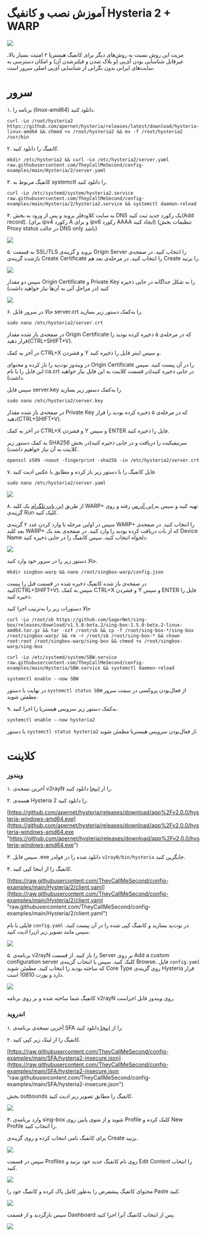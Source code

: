 # آموزش نصب و کانفیگ Hysteria 2 + WARP
[![](https://hysteria.network/assets/banner_dark.svg)](https://hysteria.network/assets/banner_dark.svg)

مزیت این روش نسبت به روش‌های دیگر برای کانفیگ هیستریا ۲ امنیت بسیار بالا، غیرقابل شناسایی بودن آی‌پی (و بلاک شدن و فیلترشدن آن) و امکان دسترسی به سایت‌های ایرانی بدون نگرانی از شناسایی آی‌پی اصلی سرور است. 

# سرور
۱. 	برنامه را (linux-amd64) دانلود کنید.
```
curl -Lo /root/hysteria2 https://github.com/apernet/hysteria/releases/latest/download/hysteria-linux-amd64 && chmod +x /root/hysteria2 && mv -f /root/hysteria2 /usr/bin
```
۲. 	کانفیگ را دانلود کنید.
```
mkdir /etc/hysteria2 && curl -Lo /etc/hysteria2/server.yaml raw.githubusercontent.com/TheyCallMeSecond/config-examples/main/Hysteria/2/server.yaml
```
۳. 	کانفیگ مربوط به systemctl را دانلود کنید.
```
curl -Lo /etc/systemd/system/hysteria2.service raw.githubusercontent.com/TheyCallMeSecond/config-examples/main/Hysteria/2/hysteria2.service && systemctl daemon-reload
```
۴. 	به سایت کلاودفلر بروید و پس از ورود به بخش DNS یک رکورد جدید ثبت کنید(Add record). 
(برای ipv4 رکورد A و برای ipv6 رکورد AAAA ایجاد کنید)
(تنظیمات بخش Proxy status در حالت DNS only باشد)
 
[![](https://raw.githubusercontent.com/TheyCallMeSecond/config-examples/main/img/1.png)](https://raw.githubusercontent.com/TheyCallMeSecond/config-examples/main/img/1.png)


۵. 	به قسمت SSL/TLS بروید و گزینه‌ی Origin Server را انتخاب کنید. در صفحه‌ی باز‌شده گزینه‌ی Create Certificate را انتخاب کنید. در مرحله‌ی بعد هم Create را بزنید. 

[![](https://raw.githubusercontent.com/TheyCallMeSecond/config-examples/main/img/2.png)](https://raw.githubusercontent.com/TheyCallMeSecond/config-examples/main/img/2.png)


سپس دو مقدار Origin Certificate و Private Key را به شکل جداگانه در جایی ذخیره کنید (در مراحل آتی به آن‌ها نیاز خواهید داشت)

[![](https://raw.githubusercontent.com/TheyCallMeSecond/config-examples/main/img/3.png)](https://raw.githubusercontent.com/TheyCallMeSecond/config-examples/main/img/3.png)

۶. 	حالا در سرور فایل server.crt را به‌کمک دستور زیر بسازید.
```
sudo nano /etc/hysteria2/server.crt
```
در صفحه‌ی باز شده مقدار Origin Certificate که در مرحله‌ی ۵ ذخیره کرده بودید را قرار دهید(CTRL+SHIFT+V).

در آخر به کمک CTRL+X و فشردن Y و سپس اینتر فایل را ذخیره کنید.

در ویندوز نوت‌پد را باز کرده و محتوای Origin Certificate را در آن پیست کنید. سپس این فایل را با نام ca.crt در جایی ذخیره کنید(در قسمت کلاینت به این فایل نیاز خواهید داشت).

سپس فایل server.key را به‌کمک دستور زیر بسازید
```
sudo nano /etc/hysteria2/server.key
```
در صفحه‌ی باز شده مقدار Private Key که در مرحله‌ی ۵ ذخیره کرده بودید را قرار دهید(CTRL+SHIFT+V).

در آخر به کمک CTRL+X و فشردن Y و سپس ENTER فایل را ذخیره کنید.

به کمک دستور زیر SHA256 سرتیفیکیت را دریافت و در جایی ذخیره کنید(در بخش کلاینت به آن نیاز خواهیم داشت).


```
openssl x509 -noout -fingerprint -sha256 -in /etc/hysteria2/server.crt

```
۷. 	فایل کانفیگ را با دستور زیر باز کرده و مطابق با عکس ادیت کنید.
```
sudo nano /etc/hysteria2/server.yaml

``` 

[![](https://raw.githubusercontent.com/TheyCallMeSecond/config-examples/main/img/4.png)](https://raw.githubusercontent.com/TheyCallMeSecond/config-examples/main/img/4.png)

۸.	از طریق [این بات تلگرام](https://t.me/generatewarpplusbot "این بات تلگرام") یک کلید WARP+ تهیه کنید  و سپس به[ این آدرس](https://replit.com/@TheyCallMeSecon/warpgo-sing-box-config-generator-english " این آدرس") رفته و روی گزینه‌ی Run کلیک کنید.

سپس در اولین مرحله با وارد کردن عدد ۲ گزینه‌ی WARP+ را انتخاب کنید.  در صفحه‌ی بعد کلید WARP+ که از بات دریافت کرده بودید را وارد کنید. در صفحه‌ی بعد یک Device Name دلخواه انتخاب کنید. 
سپس کانفیگ را در جایی ذخیره کنید.

[![](https://raw.githubusercontent.com/TheyCallMeSecond/config-examples/main/img/5.png)](https://raw.githubusercontent.com/TheyCallMeSecond/config-examples/main/img/5.png)

حالا دستور زیر را در سرور خود وارد کنید.
```
mkdir singbox-warp && nano /root/singbox-warp/config.json
```
در صفحه‌ی باز شده کانفیگ ذخیره شده در قسمت قبل را پیست کنید(CTRL+SHIFT+V). سپس به کمک CTRL+X و فشردن Y و سپس ENTER فایل را ذخیره کنید.

حالا دستورات زیر را به‌ترتیب اجرا کنید
```
curl -Lo /root/sb https://github.com/SagerNet/sing-box/releases/download/v1.5.0-beta.2/sing-box-1.5.0-beta.2-linux-amd64.tar.gz && tar -xzf /root/sb && cp -f /root/sing-box-*/sing-box /root/singbox-warp/ && rm -r /root/sb /root/sing-box-* && chown root:root /root/singbox-warp/sing-box && chmod +x /root/singbox-warp/sing-box
```

```
curl -Lo /etc/systemd/system/SBW.service raw.githubusercontent.com/TheyCallMeSecond/config-examples/main/Hysteria/SBW.service && systemctl daemon-reload
```

```
systemctl enable --now SBW

```
در نهایت با دستور `systemctl status SBW` از فعا‌ل‌بودن پروکسی در سمت سرور مطمئن شوید.

۹. به‌کمک دستور زیر سرویس هیستریا را اجرا کنید.
```
systemctl enable --now hysteria2
```
با دستور `systemctl status hysteria2` از فعال‌بودن سرویس هیستریا مطمئن شوید.

# کلاینت

### ویندوز

۱. آخرین نسخه‌ی v2rayN را از [اینجا](https://github.com/2dust/v2rayN/releases "اینجا") دانلود کنید.

۲. هسته‌ی Hysteria 2 را دانلود کنید. 

[https://github.com/apernet/hysteria/releases/download/app%2Fv2.0.0/hysteria-windows-amd64.exe](https://github.com/apernet/hysteria/releases/download/app%2Fv2.0.0/hysteria-windows-amd64.exe "https://github.com/apernet/hysteria/releases/download/app%2Fv2.0.0/hysteria-windows-amd64.exe")

۳. سپس فایل .exe دانلود شده را در فولدر `v2rayN/bin/hysteria` جایگزین کنید.

۴. کانفیگ را از اینجا کپی کنید.

[https://raw.githubusercontent.com/TheyCallMeSecond/config-examples/main/Hysteria/2/client.yaml](https://raw.githubusercontent.com/TheyCallMeSecond/config-examples/main/Hysteria/2/client.yaml "raw.githubusercontent.com/TheyCallMeSecond/config-examples/main/Hysteria/2/client.yaml")

فایلی با نام `config.yaml` در نوت‌پد بسازید و کانفیگ کپی شده را در آن پیست کنید. سپس مانند تصویر زیر ان‌را ادیت کنید.

[![](https://raw.githubusercontent.com/TheyCallMeSecond/config-examples/main/img/6.png)](https://raw.githubusercontent.com/TheyCallMeSecond/config-examples/main/img/6.png)

۵. برنامه‌ی v2rayN را باز کنید. از قسمت Server بر روی Add a custom configuration server کلیک کنید. سپس با انتخاب گزینه‌ی Browse، فایل `config.yaml` که ساخته بودید را انتخاب کنید. مطمئن شوید Core Type روی گزینه‌ی Hysteria قرار دارد و پورت 10810 است. 

[![](https://raw.githubusercontent.com/TheyCallMeSecond/config-examples/main/img/7.png)](https://raw.githubusercontent.com/TheyCallMeSecond/config-examples/main/img/7.png)

کانفیگ شما ساخته شده و بر روی برنامه v2rayN روی ویندوز قابل اجراست.

### اندروید

۱. آخرین نسخه‌ی برنامه‌ی SFA را از [اینجا ](https://github.com/SagerNet/sing-box/releases "اینجا ")دانلود کنید.

۲. کانفیگ را از لینک زیر کپی کنید.

[https://raw.githubusercontent.com/TheyCallMeSecond/config-examples/main/SFA/hysteria2-insecure.json](https://raw.githubusercontent.com/TheyCallMeSecond/config-examples/main/SFA/hysteria2-insecure.json "raw.githubusercontent.com/TheyCallMeSecond/config-examples/main/SFA/hysteria2-insecure.json")

بخش outbounds کانفیگ را مطابق تصویر زیر ادیت کنید.

[![](https://raw.githubusercontent.com/TheyCallMeSecond/config-examples/main/img/8.png)](https://raw.githubusercontent.com/TheyCallMeSecond/config-examples/main/img/8.png)
 
۳. وارد برنامه‌ی sing-box شوید و از منوی پایین روی Profile کلیک کرده و New Profile را انتخاب کنید. 

برای کانفیگ نامی انتخاب کرده و روی گزینه‌ی Create بزنید. 

[![](https://raw.githubusercontent.com/TheyCallMeSecond/config-examples/main/img/10.jpg)](https://raw.githubusercontent.com/TheyCallMeSecond/config-examples/main/img/10.jpg)

سپس در قسمت Profiles روی نام کانفیگ جدید خود بزنید و Edit Content را انتخاب کنید. 

[![](https://raw.githubusercontent.com/TheyCallMeSecond/config-examples/main/img/9.jpg)](https://raw.githubusercontent.com/TheyCallMeSecond/config-examples/main/img/9.jpg)

محتوای کانفیگ پیشفرض را به‌طور کامل پاک کرده و کانفیگ خود را Paste کنید.


[![](https://raw.githubusercontent.com/TheyCallMeSecond/config-examples/main/img/11.jpg)](https://raw.githubusercontent.com/TheyCallMeSecond/config-examples/main/img/11.jpg)

 سپس بازگردید و از قسمت Dashboard پس از انتخاب کانفیگ آنرا اجرا کنید. 

[![](https://raw.githubusercontent.com/TheyCallMeSecond/config-examples/main/img/12.jpg)](https://raw.githubusercontent.com/TheyCallMeSecond/config-examples/main/img/12.jpg)
